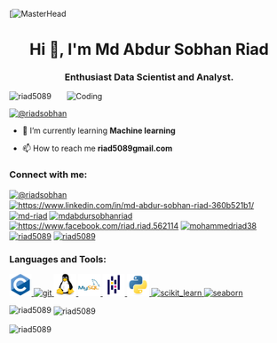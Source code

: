 [![MasterHead](https://visme.co/blog/wp-content/uploads/2019/10/animated-presentation-software-header-wide.gif)
<h1 align="center">Hi 👋, I'm Md Abdur Sobhan Riad</h1>
<h3 align="center">Enthusiast Data Scientist and Analyst.</h3>
<img align="right" alt="Coding" width="400" src="https://cdn.dribbble.com/users/1162077/screenshots/3848914/programmer.gif">


<p align="left"> <img src="https://komarev.com/ghpvc/?username=riad5089&label=Profile%20views&color=0e75b6&style=flat" alt="riad5089" /> </p>

<p align="left"> <a href="https://twitter.com/@riadsobhan" target="blank"><img src="https://img.shields.io/twitter/follow/@riadsobhan?logo=twitter&style=for-the-badge" alt="@riadsobhan" /></a> </p>

- 🌱 I’m currently learning **Machine learning**

- 📫 How to reach me **riad5089gmail.com**

<h3 align="left">Connect with me:</h3>
<p align="left">
<a href="https://twitter.com/@riadsobhan" target="blank"><img align="center" src="https://raw.githubusercontent.com/rahuldkjain/github-profile-readme-generator/master/src/images/icons/Social/twitter.svg" alt="@riadsobhan" height="30" width="40" /></a>
<a href="https://linkedin.com/in/https://www.linkedin.com/in/md-abdur-sobhan-riad-360b521b1/" target="blank"><img align="center" src="https://raw.githubusercontent.com/rahuldkjain/github-profile-readme-generator/master/src/images/icons/Social/linked-in-alt.svg" alt="https://www.linkedin.com/in/md-abdur-sobhan-riad-360b521b1/" height="30" width="40" /></a>
<a href="https://stackoverflow.com/users/md-riad" target="blank"><img align="center" src="https://raw.githubusercontent.com/rahuldkjain/github-profile-readme-generator/master/src/images/icons/Social/stack-overflow.svg" alt="md-riad" height="30" width="40" /></a>
<a href="https://kaggle.com/mdabdursobhanriad" target="blank"><img align="center" src="https://raw.githubusercontent.com/rahuldkjain/github-profile-readme-generator/master/src/images/icons/Social/kaggle.svg" alt="mdabdursobhanriad" height="30" width="40" /></a>
<a href="https://fb.com/https://www.facebook.com/riad.riad.562114" target="blank"><img align="center" src="https://raw.githubusercontent.com/rahuldkjain/github-profile-readme-generator/master/src/images/icons/Social/facebook.svg" alt="https://www.facebook.com/riad.riad.562114" height="30" width="40" /></a>
<a href="https://instagram.com/mohammedriad38" target="blank"><img align="center" src="https://raw.githubusercontent.com/rahuldkjain/github-profile-readme-generator/master/src/images/icons/Social/instagram.svg" alt="mohammedriad38" height="30" width="40" /></a>
<a href="https://www.hackerrank.com/riad5089" target="blank"><img align="center" src="https://raw.githubusercontent.com/rahuldkjain/github-profile-readme-generator/master/src/images/icons/Social/hackerrank.svg" alt="riad5089" height="30" width="40" /></a>
<a href="https://www.leetcode.com/riad5089" target="blank"><img align="center" src="https://raw.githubusercontent.com/rahuldkjain/github-profile-readme-generator/master/src/images/icons/Social/leet-code.svg" alt="riad5089" height="30" width="40" /></a>
</p>

<h3 align="left">Languages and Tools:</h3>
<p align="left"> <a href="https://www.cprogramming.com/" target="_blank" rel="noreferrer"> <img src="https://raw.githubusercontent.com/devicons/devicon/master/icons/c/c-original.svg" alt="c" width="40" height="40"/> </a> <a href="https://git-scm.com/" target="_blank" rel="noreferrer"> <img src="https://www.vectorlogo.zone/logos/git-scm/git-scm-icon.svg" alt="git" width="40" height="40"/> </a> <a href="https://www.linux.org/" target="_blank" rel="noreferrer"> <img src="https://raw.githubusercontent.com/devicons/devicon/master/icons/linux/linux-original.svg" alt="linux" width="40" height="40"/> </a> <a href="https://www.mysql.com/" target="_blank" rel="noreferrer"> <img src="https://raw.githubusercontent.com/devicons/devicon/master/icons/mysql/mysql-original-wordmark.svg" alt="mysql" width="40" height="40"/> </a> <a href="https://pandas.pydata.org/" target="_blank" rel="noreferrer"> <img src="https://raw.githubusercontent.com/devicons/devicon/2ae2a900d2f041da66e950e4d48052658d850630/icons/pandas/pandas-original.svg" alt="pandas" width="40" height="40"/> </a> <a href="https://www.python.org" target="_blank" rel="noreferrer"> <img src="https://raw.githubusercontent.com/devicons/devicon/master/icons/python/python-original.svg" alt="python" width="40" height="40"/> </a> <a href="https://scikit-learn.org/" target="_blank" rel="noreferrer"> <img src="https://upload.wikimedia.org/wikipedia/commons/0/05/Scikit_learn_logo_small.svg" alt="scikit_learn" width="40" height="40"/> </a> <a href="https://seaborn.pydata.org/" target="_blank" rel="noreferrer"> <img src="https://seaborn.pydata.org/_images/logo-mark-lightbg.svg" alt="seaborn" width="40" height="40"/> </a> </p>

<p><img align="left" src="https://github-readme-stats.vercel.app/api/top-langs?username=riad5089&show_icons=true&locale=en&layout=compact" alt="riad5089" /></p>

<p>&nbsp;<img align="center" src="https://github-readme-stats.vercel.app/api?username=riad5089&show_icons=true&locale=en" alt="riad5089" /></p>

<p><img align="center" src="https://github-readme-streak-stats.herokuapp.com/?user=riad5089&" alt="riad5089" /></p>
